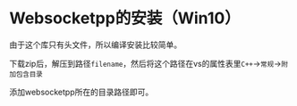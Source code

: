 # Websocketpp的安装（Win10）

由于这个库只有头文件，所以编译安装比较简单。

下载zip后，解压到路径`filename`，然后将这个路径在vs的属性表里`C++`->`常规`->`附加包含目录`

添加websocketpp所在的目录路径即可。
